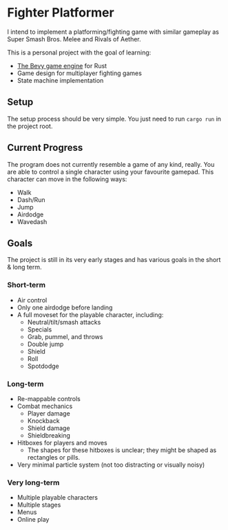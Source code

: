 # Fighter Platformer
I intend to implement a platforming/fighting game with similar gameplay as Super Smash Bros. Melee and Rivals of Aether.

This is a personal project with the goal of learning:
- [The Bevy game engine](https://bevyengine.org/) for Rust
- Game design for multiplayer fighting games
- State machine implementation
## Setup
The setup process should be very simple. You just need to run `cargo run` in the project root.
## Current Progress
The program does not currently resemble a game of any kind, really. You are able to control a single character using your favourite gamepad. This character can move in the following ways:
- Walk
- Dash/Run
- Jump
- Airdodge
- Wavedash
## Goals
The project is still in its very early stages and has various goals in the short & long term.
### Short-term
- Air control
- Only one airdodge before landing
- A full moveset for the playable character, including:
	- Neutral/tilt/smash attacks
	- Specials
	- Grab, pummel, and throws
	- Double jump
	- Shield
	- Roll
	- Spotdodge
### Long-term
- Re-mappable controls
- Combat mechanics
	- Player damage
	- Knockback
	- Shield damage
	- Shieldbreaking
- Hitboxes for players and moves
	- The shapes for these hitboxes is unclear; they might be shaped as rectangles or pills.
- Very minimal particle system (not too distracting or visually noisy)
### Very long-term
- Multiple playable characters
- Multiple stages
- Menus
- Online play